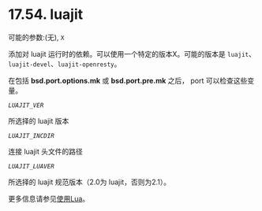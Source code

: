 # 17.54. luajit

可能的参数:(无), `X`

添加对 luajit 运行时的依赖。可以使用一个特定的版本X。可能的版本是 `luajit`、`luajit-devel`、`luajit-openresty`。

在包括 **bsd.port.options.mk** 或 **bsd.port.pre.mk** 之后， port 可以检查这些变量。

*`LUAJIT_VER`*

所选择的 luajit 版本

*`LUAJIT_INCDIR`*

连接 luajit 头文件的路径

*`LUAJIT_LUAVER`*

所选择的 luajit 规范版本（2.0为 luajit，否则为2.1）。

更多信息请参见[使用Lua](https://docs.freebsd.org/en/books/porters-handbook/special/index.html#using-lua)。

